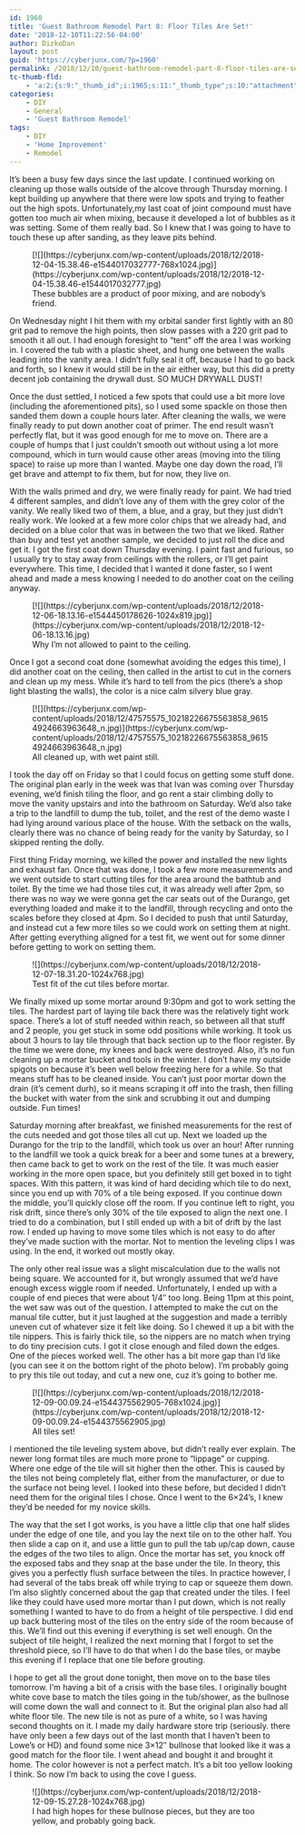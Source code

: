 ```yaml
---
id: 1960
title: 'Guest Bathroom Remodel Part 8: Floor Tiles Are Set!'
date: '2018-12-10T11:22:56-04:00'
author: DizkoDan
layout: post
guid: 'https://cyberjunx.com/?p=1960'
permalink: /2018/12/10/guest-bathroom-remodel-part-8-floor-tiles-are-set/
tc-thumb-fld:
    - 'a:2:{s:9:"_thumb_id";i:1965;s:11:"_thumb_type";s:10:"attachment";}'
categories:
    - DIY
    - General
    - 'Guest Bathroom Remodel'
tags:
    - DIY
    - 'Home Improvement'
    - Remodel
---
```


It’s been a busy few days since the last update. I continued working on cleaning up those walls outside of the alcove through Thursday morning. I kept building up anywhere that there were low spots and trying to feather out the high spots. Unfortunately,my last coat of joint compound must have gotten too much air when mixing, because it developed a lot of bubbles as it was setting. Some of them really bad. So I knew that I was going to have to touch these up after sanding, as they leave pits behind.

<figure class="wp-block-image">[![](https://cyberjunx.com/wp-content/uploads/2018/12/2018-12-04-15.38.46-e1544017032777-768x1024.jpg)](https://cyberjunx.com/wp-content/uploads/2018/12/2018-12-04-15.38.46-e1544017032777.jpg)<figcaption>These bubbles are a product of poor mixing, and are nobody’s friend.</figcaption></figure> On Wednesday night I hit them with my orbital sander first lightly with an 80 grit pad to remove the high points, then slow passes with a 220 grit pad to smooth it all out. I had enough foresight to “tent” off the area I was working in. I covered the tub with a plastic sheet, and hung one between the walls leading into the vanity area. I didn’t fully seal it off, because I had to go back and forth, so I knew it would still be in the air either way, but this did a pretty decent job containing the drywall dust. SO MUCH DRYWALL DUST!

Once the dust settled, I noticed a few spots that could use a bit more love (including the aforementioned pits), so I used some spackle on those then sanded them down a couple hours later. After cleaning the walls, we were finally ready to put down another coat of primer. The end result wasn’t perfectly flat, but it was good enough for me to move on. There are a couple of humps that I just couldn’t smooth out without using a lot more compound, which in turn would cause other areas (moving into the tiling space) to raise up more than I wanted. Maybe one day down the road, I’ll get brave and attempt to fix them, but for now, they live on.

With the walls primed and dry, we were finally ready for paint. We had tried 4 different samples, and didn’t love any of them with the grey color of the vanity. We really liked two of them, a blue, and a gray, but they just didn’t really work. We looked at a few more color chips that we already had, and decided on a blue color that was in between the two that we liked. Rather than buy and test yet another sample, we decided to just roll the dice and get it. I got the first coat down Thursday evening. I paint fast and furious, so I usually try to stay away from ceilings with the rollers, or I’ll get paint everywhere. This time, I decided that I wanted it done faster, so I went ahead and made a mess knowing I needed to do another coat on the ceiling anyway.

<figure class="wp-block-image">[![](https://cyberjunx.com/wp-content/uploads/2018/12/2018-12-06-18.13.16-e1544450178626-1024x819.jpg)](https://cyberjunx.com/wp-content/uploads/2018/12/2018-12-06-18.13.16.jpg)<figcaption>Why I’m not allowed to paint to the ceiling.</figcaption></figure>Once I got a second coat done (somewhat avoiding the edges this time), I did another coat on the ceiling, then called in the artist to cut in the corners and clean up my mess. While it’s hard to tell from the pics (there’s a shop light blasting the walls), the color is a nice calm silvery blue gray.

<figure class="wp-block-image">[![](https://cyberjunx.com/wp-content/uploads/2018/12/47575575_10218226675563858_96154924663963648_n.jpg)](https://cyberjunx.com/wp-content/uploads/2018/12/47575575_10218226675563858_96154924663963648_n.jpg)<figcaption>All cleaned up, with wet paint still.  
</figcaption></figure>I took the day off on Friday so that I could focus on getting some stuff done. The original plan early in the week was that Ivan was coming over Thursday evening, we’d finish tiling the floor, and go rent a stair climbing dolly to move the vanity upstairs and into the bathroom on Saturday. We’d also take a trip to the landfill to dump the tub, toilet, and the rest of the demo waste I had lying around various place of the house. With the setback on the walls, clearly there was no chance of being ready for the vanity by Saturday, so I skipped renting the dolly.

First thing Friday morning, we killed the power and installed the new lights and exhaust fan. Once that was done, I took a few more measurements and we went outside to start cutting tiles for the area around the bathtub and toilet. By the time we had those tiles cut, it was already well after 2pm, so there was no way we were gonna get the car seats out of the Durango, get everything loaded and make it to the landfill, through recycling and onto the scales before they closed at 4pm. So I decided to push that until Saturday, and instead cut a few more tiles so we could work on setting them at night. After getting everything aligned for a test fit, we went out for some dinner before getting to work on setting them.

<figure class="wp-block-image">![](https://cyberjunx.com/wp-content/uploads/2018/12/2018-12-07-18.31.20-1024x768.jpg)<figcaption>Test fit of the cut tiles before mortar.</figcaption></figure>We finally mixed up some mortar around 9:30pm and got to work setting the tiles. The hardest part of laying tile back there was the relatively tight work space. There’s a lot of stuff needed within reach, so between all that stuff and 2 people, you get stuck in some odd positions while working. It took us about 3 hours to lay tile through that back section up to the floor register. By the time we were done, my knees and back were destroyed. Also, it’s no fun cleaning up a mortar bucket and tools in the winter. I don’t have my outside spigots on because it’s been well below freezing here for a while. So that means stuff has to be cleaned inside. You can’t just poor mortar down the drain (it’s cement durh), so it means scraping it off into the trash, then filling the bucket with water from the sink and scrubbing it out and dumping outside. Fun times!

Saturday morning after breakfast, we finished measurements for the rest of the cuts needed and got those tiles all cut up. Next we loaded up the Durango for the trip to the landfill, which took us over an hour! After running to the landfill we took a quick break for a beer and some tunes at a brewery, then came back to get to work on the rest of the tile. It was much easier working in the more open space, but you definitely still get boxed in to tight spaces. With this pattern, it was kind of hard deciding which tile to do next, since you end up with 70% of a tile being exposed. If you continue down the middle, you’ll quickly close off the room. If you continue left to right, you risk drift, since there’s only 30% of the tile exposed to align the next one. I tried to do a combination, but I still ended up with a bit of drift by the last row. I ended up having to move some tiles which is not easy to do after they’ve made suction with the mortar. Not to mention the leveling clips I was using. In the end, it worked out mostly okay.

The only other real issue was a slight miscalculation due to the walls not being square. We accounted for it, but wrongly assumed that we’d have enough excess wiggle room if needed. Unfortunately, I ended up with a couple of end pieces that were about 1/4″ too long. Being 11pm at this point, the wet saw was out of the question. I attempted to make the cut on the manual tile cutter, but it just laughed at the suggestion and made a terribly uneven cut of whatever size it felt like doing. So I chewed it up a bit with the tile nippers. This is fairly thick tile, so the nippers are no match when trying to do tiny precision cuts. I got it close enough and filed down the edges. One of the pieces worked well. The other has a bit more gap than I’d like (you can see it on the bottom right of the photo below). I’m probably going to pry this tile out today, and cut a new one, cuz it’s going to bother me.

<figure class="wp-block-image">[![](https://cyberjunx.com/wp-content/uploads/2018/12/2018-12-09-00.09.24-e1544375562905-768x1024.jpg)](https://cyberjunx.com/wp-content/uploads/2018/12/2018-12-09-00.09.24-e1544375562905.jpg)<figcaption>All tiles set!</figcaption></figure>I mentioned the tile leveling system above, but didn’t really ever explain. The newer long format tiles are much more prone to “lippage” or cupping. Where one edge of the tile will sit higher then the other. This is caused by the tiles not being completely flat, either from the manufacturer, or due to the surface not being level. I looked into these before, but decided I didn’t need them for the original tiles I chose. Once I went to the 6×24’s, I knew they’d be needed for my novice skills.

The way that the set I got works, is you have a little clip that one half slides under the edge of one tile, and you lay the next tile on to the other half. You then slide a cap on it, and use a little gun to pull the tab up/cap down, cause the edges of the two tiles to align. Once the mortar has set, you knock off the exposed tabs and they snap at the base under the tile. In theory, this gives you a perfectly flush surface between the tiles. In practice however, I had several of the tabs break off while trying to cap or squeeze them down. I’m also slightly concerned about the gap that created under the tiles. I feel like they could have used more mortar than I put down, which is not really something I wanted to have to do from a height of tile perspective. I did end up back buttering most of the tiles on the entry side of the room because of this. We’ll find out this evening if everything is set well enough. On the subject of tile height, I realized the next morning that I forgot to set the threshold piece, so I’ll have to do that when I do the base tiles, or maybe this evening if I replace that one tile before grouting.

 I hope to get all the grout done tonight, then move on to the base tiles tomorrow. I’m having a bit of a crisis with the base tiles. I originally bought white cove base to match the tiles going in the tub/shower, as the bullnose will come down the wall and connect to it. But the original plan also had all white floor tile. The new tile is not as pure of a white, so I was having second thoughts on it. I made my daily hardware store trip (seriously. there have only been a few days out of the last month that I haven’t been to Lowe’s or HD) and found some nice 3×12″ bullnose that looked like it was a good match for the floor tile. I went ahead and bought it and brought it home. The color however is not a perfect match. It’s a bit too yellow looking I think. So now I’m back to using the cove I guess.

<figure class="wp-block-image">![](https://cyberjunx.com/wp-content/uploads/2018/12/2018-12-09-15.27.28-1024x768.jpg)<figcaption>I had high hopes for these bullnose pieces, but they are too yellow, and probably going back.</figcaption></figure>